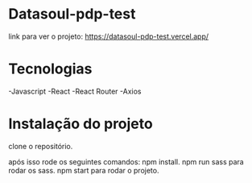 # Datasoul-pdp-test
link para ver o projeto:
https://datasoul-pdp-test.vercel.app/


# Tecnologias
-Javascript
-React
-React Router
-Axios

# Instalação do projeto
clone o repositório.

após isso rode os seguintes comandos:
npm install.
npm run sass para rodar os sass.
npm start para rodar o projeto.




